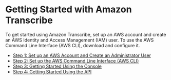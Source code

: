 # Getting Started with Amazon Transcribe<a name="getting-started"></a>

To get started using Amazon Transcribe, set up an AWS account and create an AWS Identity and Access Management \(IAM\) user\. To use the AWS Command Line Interface \(AWS CLI\), download and configure it\. 


+ [Step 1: Set up an AWS Account and Create an Administrator User](setting-up-asc.md)
+ [Step 2: Set up the AWS Command Line Interface \(AWS CLI\)](setup-asc-awscli.md)
+ [Step 3: Getting Started Using the Console](getting-started-asc-console.md)
+ [Step 4: Getting Started Using the API](getting-started-asc-api.md)